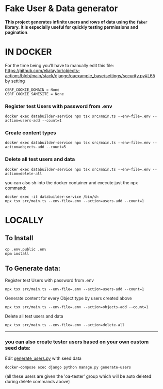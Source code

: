 # Fake User & Data generator
__**This project generates infinite users and rows of data using the `faker` library. It is especially useful for quickly testing permissions and pagination.**__


# IN DOCKER
For the time being you'll have to manually edit this file: https://github.com/eliataylor/objects-actions/blob/main/stack/django/oaexample_base/settings/security.py#L65 by setting
```aiignore
CSRF_COOKIE_DOMAIN = None
CSRF_COOKIE_SAMESITE = None
```

### Register test Users with password from .env
```aiignore
docker exec databuilder-service npx tsx src/main.ts --env-file=.env --action=users-add --count=1
```


### Create content types
```aiignore
docker exec databuilder-service npx tsx src/main.ts --env-file=.env --action=objects-add --count=5
```


### Delete all test users and data
```aiignore
docker exec databuilder-service npx tsx src/main.ts --env-file=.env --action=delete-all
```

you can also sh into the docker container and execute just the npx command:

```aiignore
docker exec -it databuilder-service /bin/sh
npx tsx src/main.ts --env-file=.env --action=users-add --count=1
```



# LOCALLY

## To Install
```
cp .env.public .env
npm install
```

## To Generate data:
Register test Users with password from .env
```
npx tsx src/main.ts --env-file=.env --action=users-add --count=1
```

Generate content for every Object type by users created above
```
npx tsx src/main.ts --env-file=.env --action=objects-add --count=1
```

Delete all test users and data
```
npx tsx src/main.ts --env-file=.env --action=delete-all
```

---
### you can also create tester users based on your own custom seed data:
Edit [generate_users.py](stack/django/oaexample_app/management/commands/generate_users.py) with seed data
```
docker-compose exec django python manage.py generate-users
```
(all these users are given the 'oa-tester' group which will be auto deleted during delete commands above)
